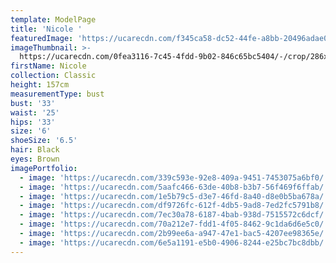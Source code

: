 ```yaml
---
template: ModelPage
title: 'Nicole '
featuredImage: 'https://ucarecdn.com/f345ca58-dc52-44fe-a8bb-20496adae0ad/'
imageThumbnail: >-
  https://ucarecdn.com/0fea3116-7c45-4fdd-9b02-846c65bc5404/-/crop/286x373/210,121/-/preview/
firstName: Nicole
collection: Classic
height: 157cm
measurementType: bust
bust: '33'
waist: '25'
hips: '33'
size: '6'
shoeSize: '6.5'
hair: Black
eyes: Brown
imagePortfolio:
  - image: 'https://ucarecdn.com/339c593e-92e8-409a-9451-7453075a6bf0/'
  - image: 'https://ucarecdn.com/5aafc466-63de-40b8-b3b7-56f469f6ffab/'
  - image: 'https://ucarecdn.com/1e5b79c5-d3e7-46fd-8a40-d8e0b5ba678a/'
  - image: 'https://ucarecdn.com/df9726fc-612f-4db5-9ad8-7ed2fc5791b8/'
  - image: 'https://ucarecdn.com/7ec30a78-6187-4bab-938d-7515572c6dcf/'
  - image: 'https://ucarecdn.com/70a212e7-fdd1-4f05-8462-9c1da6d6e5c0/'
  - image: 'https://ucarecdn.com/2b99ee6a-a947-47e1-bac5-4207ee98365e/'
  - image: 'https://ucarecdn.com/6e5a1191-e5b0-4906-8244-e25bc7bc8dbb/'
---
```


